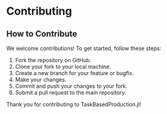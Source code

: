 # Contributing

## How to Contribute

We welcome contributions! To get started, follow these steps:

1. Fork the repository on GitHub.
2. Clone your fork to your local machine.
3. Create a new branch for your feature or bugfix.
4. Make your changes.
5. Commit and push your changes to your fork.
6. Submit a pull request to the main repository.

Thank you for contributing to TaskBasedProduction.jl!
